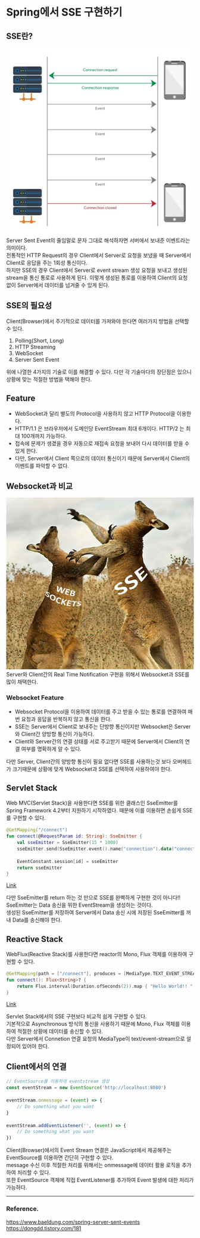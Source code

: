 # Spring에서 SSE 구현하기

## SSE란?
![WebSocket_Data_Flow](/readme_image/sse-diagram.jpeg)   
Server Sent Event의 줄임말로 문자 그대로 해석하자면 서버에서 보내준 이벤트라는 의미이다.   
전통적인 HTTP Request의 경우 Client에서 Server로 요청을 보냈을 때 Server에서 Client로 응답을 주는 1회성 통신이다.   
하지만 SSE의 경우 Client에서 Server로 event stream 생성 요청을 보내고 생성된 stream을 통신 통로로 사용하게 된다. 이렇게 생성된 통로를 이용하여 Client의 요청 없이 Server에서 데이터를 넘겨줄 수 있게 된다.

## SSE의 필요성
Client(Browser)에서 주기적으로 데이터를 가져와야 한다면 여러가지 방법을 선택할 수 있다.

1. Polling(Short, Long)
2. HTTP Streaming
3. WebSocket
4. Server Sent Event

위에 나열한 4가지의 기술로 이를 해결할 수 있다. 다만 각 기술마다의 장단점은 있으니 상황에 맞는 적절한 방법을 택해야 한다.

## Feature
- WebSocket과 달리 별도의 Protocol을 사용하지 않고 HTTP Protocol을 이용한다.
- HTTP/1.1 은 브라우저에서 도메인당 EventStream 최대 6개이다. HTTP/2 는 최대 100개까지 가능하다.
- 접속에 문제가 생겼을 경우 자동으로 재접속 요청을 보내어 다시 데이터를 받을 수 있게 한다.
- 다만, Server에서 Client 쪽으로의 데이터 통신이기 때문에 Server에서 Client의 이벤트를 파악할 수 없다.

## Websocket과 비교
![websocket_vs_sse](/readme_image/websocket_vs_sse.jpeg)   
Server와 Client간의 Real Time Notification 구현을 위해서 Websocket과 SSE를 많이 채택한다.   

### Websocket Feature
- Websocket Protocol을 이용하여 데이터를 주고 받을 수 있는 통로를 연결하여 매번 요청과 응답을 반복하지 않고 통신을 한다.
- SSE는 Server에서 Client로 보내주는 단방향 통신이지만 Websocket은 Server와 Client간 양방향 통신이 가능하다.
- Client와 Server간의 연결 상태를 서로 주고받기 때문에 Server에서 Client의 연결 여부를 명확하게 알 수 있다.

다만 Server, Client간의 양방향 통신이 필요 없다면 SSE를 사용하는것 보다 오버헤드가 크기때문에 상황에 맞게 Websocket과 SSE를 선택하여 사용하여야 한다.

## Servlet Stack
Web MVC(Servlet Stack)을 사용한다면 SSE를 위한 클래스인 SseEmitter를 Spring Framework 4.2부터 지원하기 시작하였다. 때문에 이를 이용하면 손쉽게 SSE를 구현할 수 있다.   
```kotlin
@GetMapping("/connect")
fun connect(@RequestParam id: String): SseEmitter {
    val sseEmitter = SseEmitter(15 * 1000)
    sseEmitter.send(SseEmitter.event().name("connection").data("connected"))

    EventConstant.session[id] = sseEmitter
    return sseEmitter
}
```
[Link](/web/src/main/kotlin/io/slogan/web/sse/controller/EventController.kt)   

다만 SseEmitter를 return 하는 것 만으로 SSE를 완벽하게 구현한 것이 아니다!!   
SseEmitter는 Data 송신을 위한 EventStream을 생성하는 것이다.   
생성된 SseEmitter를 저장하여 Server에서 Data 송신 시에 저장된 SseEmitter를 꺼내 Data를 송신해야 한다.

## Reactive Stack
WebFlux(Reactive Stack)를 사용한다면 reactor의 Mono, Flux 객체를 이용하여 구현할 수 있다.
```kotlin
@GetMapping(path = ["/connect"], produces = [MediaType.TEXT_EVENT_STREAM_VALUE])
fun connect(): Flux<String>? {
    return Flux.interval(Duration.ofSeconds(2)).map { "Hello World!! " + LocalTime.now().toString() }
}
```
[Link](/webflux/src/main/kotlin/io/slogan/sse/webflux/controller/ConnectionController.kt)   

Servlet Stack에서의 SSE 구현보다 비교적 쉽게 구현할 수 있다.   
기본적으로 Asynchronous 방식의 통신을 사용하기 때문에 Mono, Flux 객체를 이용하여 적절한 상황에 데이터를 송신할 수 있다.   
다만 Server에서 Connetion 연결 요청의 MediaType이 text/event-stream으로 설정되어 있어야 한다.

## Client에서의 연결
```jsx
// EventSource를 이용하여 eventstream 생성
const eventStream = new EventSource('http://localhost:8080')

eventStream.onmessage = (event) => {
    // Do something what you want
}

eventStream.addEventListener('', (event) => {
    // Do something what you want
})
```
Client(Browser)에서의 Event Stream 연결은 JavaScript에서 제공해주는 EventSource를 이용하면 간단히 구현할 수 있다.   
message 수신 이후 적절한 처리를 위해서는 onmessage에 데이터 활용 로직을 추가하여 처리할 수 있다.   
또한 EventSource 객체에 직접 EventListener를 추가하여 Event 발생에 대한 처리가 가능하다.

---
### Reference.
https://www.baeldung.com/spring-server-sent-events   
https://dongdd.tistory.com/181   
